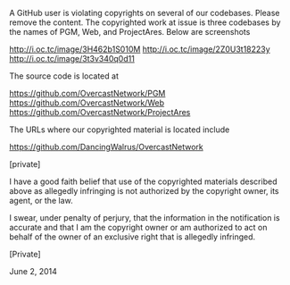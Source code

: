 A GitHub user is violating copyrights on several of our codebases. Please remove the content. The copyrighted work at issue is three codebases by the names of PGM, Web, and ProjectAres. Below are screenshots

http://i.oc.tc/image/3H462b1S010M
http://i.oc.tc/image/2Z0U3t18223y
http://i.oc.tc/image/3t3v340q0d11

The source code is located at

https://github.com/OvercastNetwork/PGM
https://github.com/OvercastNetwork/Web
https://github.com/OvercastNetwork/ProjectAres

The URLs where our copyrighted material is located include

https://github.com/DancingWalrus/OvercastNetwork

[private]

I have a good faith belief that use of the copyrighted materials described above as allegedly infringing is not authorized by the copyright owner, its agent, or the law.

I swear, under penalty of perjury, that the information in the notification is accurate and that I am the copyright owner or am authorized to act on behalf of the owner of an exclusive right that is allegedly infringed.

[Private]

June 2, 2014
